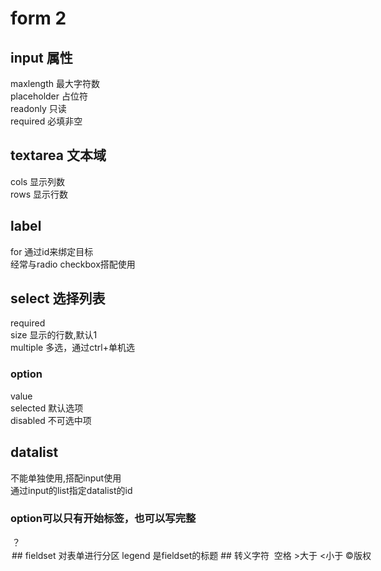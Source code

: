 # form 2
## input 属性
maxlength 最大字符数  
placeholder 占位符  
readonly 只读  
required  必填非空
## textarea 文本域
cols 显示列数  
rows 显示行数  
## label
for 通过id来绑定目标  
经常与radio checkbox搭配使用
## select 选择列表
required  
size 显示的行数,默认1  
multiple 多选，通过ctrl+单机选  
### option
value  
selected 默认选项  
disabled 不可选中项  
## datalist 
不能单独使用,搭配input使用  
通过input的list指定datalist的id
### option可以只有开始标签，也可以写完整
<option value="">？</option>  
<option value="">
## fieldset 
对表单进行分区
legend 是fieldset的标题
## 转义字符
&nbsp;空格
&gt;大于
&lt;小于
&copy;版权
